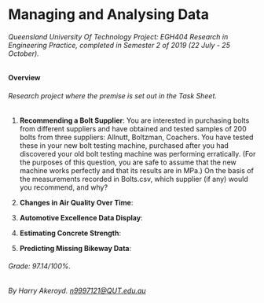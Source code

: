 # Managing and Analysing Data
###### Queensland University Of Technology Project: EGH404 Research in Engineering Practice, completed in Semester 2 of 2019 (22 July - 25 October).

#### Overview

###### Research project where the premise is set out in the *Task Sheet*.

1. **Recommending a Bolt Supplier**: You are interested in purchasing bolts from different suppliers and have obtained and tested samples of 200 bolts from three suppliers: Allnutt, Boltzman, Coachers. You have tested these in your new bolt testing machine, purchased after you had discovered your old bolt testing machine was performing erratically. (For the purposes of this question, you are safe to assume that the new machine works perfectly and that its results are in MPa.) On the basis of the measurements recorded in Bolts.csv, which supplier (if any) would you recommend, and why?




2. **Changes in Air Quality Over Time**:
3. **Automotive Excellence Data Display**:
4. **Estimating Concrete Strength**:
5. **Predicting Missing Bikeway Data**:

###### Grade: 97.14/100%.
###### By Harry Akeroyd. n9997121@QUT.edu.au
